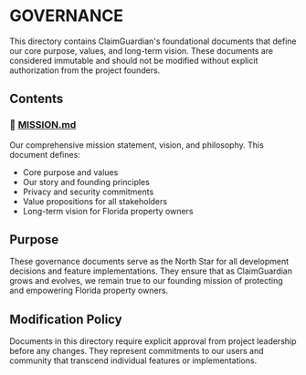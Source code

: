 # GOVERNANCE

This directory contains ClaimGuardian's foundational documents that define our core purpose, values, and long-term vision. These documents are considered immutable and should not be modified without explicit authorization from the project founders.

## Contents

### 📜 [MISSION.md](./MISSION.md)

Our comprehensive mission statement, vision, and philosophy. This document defines:

- Core purpose and values
- Our story and founding principles
- Privacy and security commitments
- Value propositions for all stakeholders
- Long-term vision for Florida property owners

## Purpose

These governance documents serve as the North Star for all development decisions and feature implementations. They ensure that as ClaimGuardian grows and evolves, we remain true to our founding mission of protecting and empowering Florida property owners.

## Modification Policy

Documents in this directory require explicit approval from project leadership before any changes. They represent commitments to our users and community that transcend individual features or implementations.
